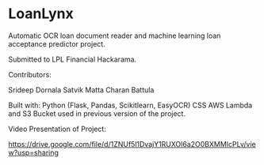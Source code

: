 # LoanLynx
Automatic OCR loan document reader and machine learning loan acceptance predictor project.

Submitted to LPL Financial Hackarama.

Contributors:

Srideep Dornala
Satvik Matta
Charan Battula

Built with:
Python (Flask, Pandas, Scikitlearn, EasyOCR)
CSS
AWS Lambda and S3 Bucket used in previous version of the project.

Video Presentation of Project:

https://drive.google.com/file/d/1ZNUf5l1DvajY1RUXOl6a2O0BXMMIcPLv/view?usp=sharing
